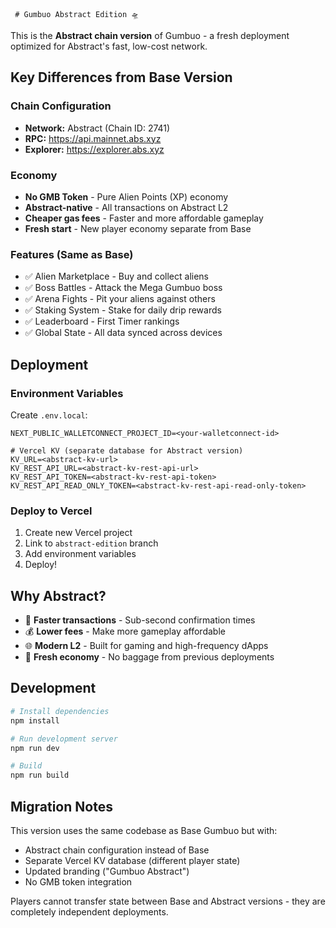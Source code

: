      # Gumbuo Abstract Edition 🛸

This is the **Abstract chain version** of Gumbuo - a fresh deployment optimized for Abstract's fast, low-cost network.

## Key Differences from Base Version

### Chain Configuration
- **Network:** Abstract (Chain ID: 2741)
- **RPC:** https://api.mainnet.abs.xyz
- **Explorer:** https://explorer.abs.xyz

### Economy
- **No GMB Token** - Pure Alien Points (XP) economy
- **Abstract-native** - All transactions on Abstract L2
- **Cheaper gas fees** - Faster and more affordable gameplay
- **Fresh start** - New player economy separate from Base

### Features (Same as Base)
- ✅ Alien Marketplace - Buy and collect aliens
- ✅ Boss Battles - Attack the Mega Gumbuo boss
- ✅ Arena Fights - Pit your aliens against others
- ✅ Staking System - Stake for daily drip rewards
- ✅ Leaderboard - First Timer rankings
- ✅ Global State - All data synced across devices

## Deployment

### Environment Variables

Create `.env.local`:

```env
NEXT_PUBLIC_WALLETCONNECT_PROJECT_ID=<your-walletconnect-id>

# Vercel KV (separate database for Abstract version)
KV_URL=<abstract-kv-url>
KV_REST_API_URL=<abstract-kv-rest-api-url>
KV_REST_API_TOKEN=<abstract-kv-rest-api-token>
KV_REST_API_READ_ONLY_TOKEN=<abstract-kv-rest-api-read-only-token>
```

### Deploy to Vercel

1. Create new Vercel project
2. Link to `abstract-edition` branch
3. Add environment variables
4. Deploy!

## Why Abstract?

- 🚀 **Faster transactions** - Sub-second confirmation times
- 💰 **Lower fees** - Make more gameplay affordable
- 🌐 **Modern L2** - Built for gaming and high-frequency dApps
- 🎯 **Fresh economy** - No baggage from previous deployments

## Development

```bash
# Install dependencies
npm install

# Run development server
npm run dev

# Build
npm run build
```

## Migration Notes

This version uses the same codebase as Base Gumbuo but with:
- Abstract chain configuration instead of Base
- Separate Vercel KV database (different player state)
- Updated branding ("Gumbuo Abstract")
- No GMB token integration

Players cannot transfer state between Base and Abstract versions - they are completely independent deployments.
